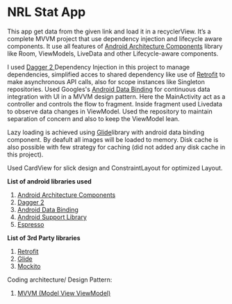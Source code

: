 # NRL Stat App
This app get data from the given link and load it in a recyclerView. It’s a complete MVVM project that use dependency injection
and lifecycle aware components. It use all features of <a href="https://developer.android.com/topic/libraries/architecture/index.html">
Android Architecture Components</a> library like Room, ViewModels, LiveData and other Lifecycle-aware components.

I used <a href="https://google.github.io/dagger/">Dagger 2 </a>Dependency Injection in this project to manage dependencies, simplified 
acces to shared dependency like use of <a href="http://square.github.io/retrofit/"> Retrofit</a> to make asynchronous API calls,
also for scope instances like Singleton repositories. Used Googles's <a href="https://developer.android.com/topic/libraries/data-binding/index.html">Android Data Binding</a>
for continuous data integration with UI in a MVVM design pattern. Here the MainActivity act as a controller and controls the flow to 
fragment. Inside fragment used Livedata to observe data changes in ViewModel. Used the repository to maintain separation of concern and also to keep the ViewModel lean. 

Lazy loading is achieved using <a href="http://bumptech.github.io/glide/">Glide</a>library with android data binding component. By deafult all images will be loaded to memory. Disk cache is also possible with few strategy for caching (did not added any disk cache in this project).

Used CardView for slick design and ConstraintLayout for optimized Layout.

<b>List of android libraries used</b>
<ol>
  <li><a href="https://developer.android.com/topic/libraries/architecture/index.html">Android Architecture Components</a></li>
  <li><a href="https://google.github.io/dagger/">Dagger 2 </a> </li>  
  <li><a href="https://developer.android.com/topic/libraries/data-binding/index.html">Android Data Binding</a></li>
  <li> <a href="https://developer.android.com/topic/libraries/support-library/index.html">Android Support Library</a></li>
  <li><a href="https://developer.android.com/training/testing/espresso/index.html"> Espresso </a></li>  
</ol>

<b>List of 3rd Party libraries</b>
<ol>
  <li> <a href="http://square.github.io/retrofit/"> Retrofit</a></li>
  <li> <a href="http://bumptech.github.io/glide/"> Glide </a></li>
  <li> <a href="http://site.mockito.org/"> Mockito</a></li>  
</ol>

Coding architecture/ Design Pattern:
 <ol>
<li> <a href="https://en.wikipedia.org/wiki/Model%E2%80%93view%E2%80%93viewmodel">MVVM (Model View ViewModel)</a></li>
</ol>
